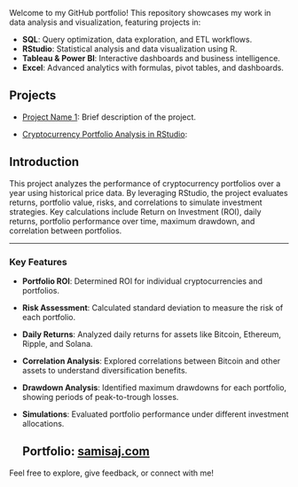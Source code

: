 Welcome to my GitHub portfolio! This repository showcases my work in data analysis and visualization, featuring projects in:
- **SQL**: Query optimization, data exploration, and ETL workflows.
- **RStudio**: Statistical analysis and data visualization using R.
- **Tableau & Power BI**: Interactive dashboards and business intelligence.
- **Excel**: Advanced analytics with formulas, pivot tables, and dashboards.

## Projects
- [Project Name 1](link): Brief description of the project.

- [Cryptocurrency Portfolio Analysis in RStudio](link):

## Introduction
This project analyzes the performance of cryptocurrency portfolios over a year using historical price data. 
By leveraging RStudio, the project evaluates returns, portfolio value, risks, and correlations to simulate investment strategies. 
Key calculations include Return on Investment (ROI), daily returns, portfolio performance over time, maximum drawdown, and correlation between portfolios.

---
### Key Features

- **Portfolio ROI**: Determined ROI for individual cryptocurrencies and portfolios.
- **Risk Assessment**: Calculated standard deviation to measure the risk of each portfolio.
- **Daily Returns**: Analyzed daily returns for assets like Bitcoin, Ethereum, Ripple, and Solana.
- **Correlation Analysis**: Explored correlations between Bitcoin and other assets to understand diversification benefits.
- **Drawdown Analysis**: Identified maximum drawdowns for each portfolio, showing periods of peak-to-trough losses.
- **Simulations**: Evaluated portfolio performance under different investment allocations. 


  ## Portfolio: [samisaj.com](https://www.samisaj.com)

Feel free to explore, give feedback, or connect with me!
